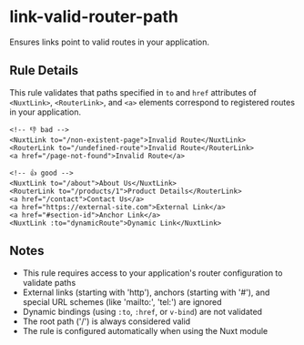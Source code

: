 # link-valid-router-path

Ensures links point to valid routes in your application.

## Rule Details

This rule validates that paths specified in `to` and `href` attributes of `<NuxtLink>`, `<RouterLink>`, and `<a>` elements correspond to registered routes in your application.

<!-- eslint-skip -->
```vue
<!-- 👎 bad -->
<NuxtLink to="/non-existent-page">Invalid Route</NuxtLink>
<RouterLink to="/undefined-route">Invalid Route</RouterLink>
<a href="/page-not-found">Invalid Route</a>
```

<!-- eslint-skip -->
```vue
<!-- 👍 good -->
<NuxtLink to="/about">About Us</NuxtLink>
<RouterLink to="/products/1">Product Details</RouterLink>
<a href="/contact">Contact Us</a>
<a href="https://external-site.com">External Link</a>
<a href="#section-id">Anchor Link</a>
<NuxtLink :to="dynamicRoute">Dynamic Link</NuxtLink>
```

## Notes

- This rule requires access to your application's router configuration to validate paths
- External links (starting with 'http'), anchors (starting with '#'), and special URL schemes (like 'mailto:', 'tel:') are ignored
- Dynamic bindings (using `:to`, `:href`, or `v-bind`) are not validated
- The root path ('/') is always considered valid
- The rule is configured automatically when using the Nuxt module
